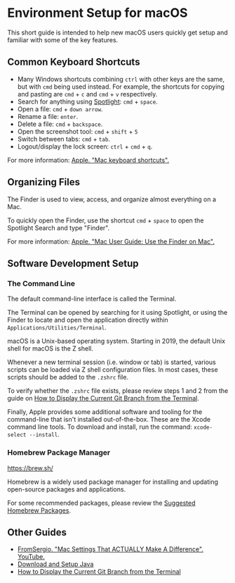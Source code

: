 # Environment Setup for macOS

This short guide is intended to help new macOS users quickly get setup and familiar with some of the key features.

## Common Keyboard Shortcuts

- Many Windows shortcuts combining `ctrl` with other keys are the same, but with `cmd` being used instead. For example, the shortcuts for copying and pasting are `cmd` + `c` and `cmd` + `v` respectively.
- Search for anything using [Spotlight](https://support.apple.com/en-ca/guide/mac-help/mchlp1008/mac): `cmd` + `space`.
- Open a file: `cmd` + `down arrow`.
- Rename a file: `enter`.
- Delete a file: `cmd` + `backspace`.
- Open the screenshot tool: `cmd` + `shift` + `5`
- Switch between tabs: `cmd` + `tab`.
- Logout/display the lock screen: `ctrl` + `cmd` + `q`.

For more information: [Apple. "Mac keyboard shortcuts".](https://support.apple.com/en-ca/102650)

## Organizing Files

The Finder is used to view, access, and organize almost everything on a Mac.

To quickly open the Finder, use the shortcut `cmd` + `space` to open the Spotlight Search and type "Finder".

For more information: [Apple. "Mac User Guide: Use the Finder on Mac".](https://support.apple.com/en-ca/guide/mac-help/mchlp2605/mac)

## Software Development Setup

### The Command Line

The default command-line interface is called the Terminal.

The Terminal can be opened by searching for it using Spotlight, or using the Finder to locate and open the application directly within `Applications/Utilities/Terminal`.

macOS is a Unix-based operating system. Starting in 2019, the default Unix shell for macOS is the Z shell.

Whenever a new terminal session (i.e. window or tab) is started, various scripts can be loaded via Z shell configuration files. In most cases, these scripts should be added to the `.zshrc` file.

To verify whether the `.zshrc` file exists, please review steps 1 and 2 from the guide on [How to Display the Current Git Branch from the Terminal](terminal-git-branch.md).

Finally, Apple provides some additional software and tooling for the command-line that isn't installed out-of-the-box. These are the Xcode command line tools. To download and install, run the command: `xcode-select --install`.

### Homebrew Package Manager

https://brew.sh/

Homebrew is a widely used package manager for installing and updating open-source packages and applications.

For some recommended packages, please review the [Suggested Homebrew Packages](homebrew-suggestions.md).

## Other Guides

- [FromSergio. "Mac Settings That ACTUALLY Make A Difference". YouTube.](https://www.youtube.com/watch?v=Kft9Y33oc2I)
- [Download and Setup Java](java-setup.md)
- [How to Display the Current Git Branch from the Terminal](terminal-git-branch.md)

